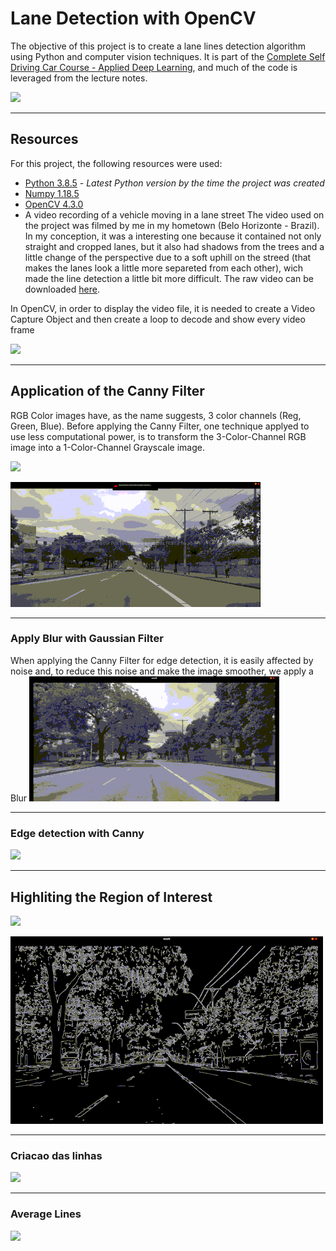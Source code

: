 # Lane Detection with OpenCV
The objective of this project is to create a lane lines detection algorithm using Python and computer vision techniques. It is part of the [Complete Self Driving Car Course - Applied Deep Learning](https://www.udemy.com/course/applied-deep-learningtm-the-complete-self-driving-car-course/), and much of the code is leveraged from the lecture notes.

![](https://raw.githubusercontent.com/LucasMirachi/Lane_Detection/master/Images/detected_avg_lines.gif)

---
## Resources
For this project, the following resources were used:
* [Python 3.8.5](https://www.python.org/downloads/) *- Latest Python version by the time the project was created*
* [Numpy 1.18.5](https://numpy.org/)
* [OpenCV 4.3.0](https://opencv.org/releases/)
* A video recording of a vehicle moving in a lane street
The video used on the project was filmed by me in my hometown (Belo Horizonte - Brazil). In my conception, it was a interesting one because it contained not only straight and cropped lanes, but it also had shadows from the trees and a little change of the perspective due to a soft uphill on the streed (that makes the lanes look a little more separeted from each other), wich made the line detection a little bit more difficult.
The raw video can be downloaded [here](https://drive.google.com/file/d/1nM4K6CksBFwiSmNYrX8QAB3XzLxWB3TG/view?usp=sharing).

In OpenCV, in order to display the video file, it is needed to create a Video Capture Object and then create a loop to decode and show every video frame 

![](https://raw.githubusercontent.com/LucasMirachi/Lane_Detection/master/Images/base_video.gif)

---
## Application of the Canny Filter
RGB Color images have, as the name suggests, 3 color channels (Reg, Green, Blue). Before applying the Canny Filter, one technique applyed to use less computational power, is to transform the 3-Color-Channel RGB image into a 1-Color-Channel Grayscale image.

![](https://user-images.githubusercontent.com/44238566/91187477-9707b800-e6c6-11ea-8a54-1e72456e2c9b.png)

![](https://raw.githubusercontent.com/LucasMirachi/Lane_Detection/master/Images/gray.gif)

---
### Apply Blur with Gaussian Filter
When applying the Canny Filter for edge detection, it is easily affected by noise and, to reduce this noise and make the image smoother, we apply a Blur
![](https://raw.githubusercontent.com/LucasMirachi/Lane_Detection/master/Images/blur.gif)

---
### Edge detection with Canny

![](https://raw.githubusercontent.com/LucasMirachi/Lane_Detection/master/Images/canny.gif)

---
## Highliting the Region of Interest

![](https://user-images.githubusercontent.com/44238566/91187539-aa1a8800-e6c6-11ea-8f57-1f2d175de578.png)

![](https://raw.githubusercontent.com/LucasMirachi/Lane_Detection/master/Images/mask.gif)

---
### Criacao das linhas

![](https://raw.githubusercontent.com/LucasMirachi/Lane_Detection/master/Images/lines.gif)

---
### Average Lines
![](https://raw.githubusercontent.com/LucasMirachi/Lane_Detection/master/Images/detected_avg_lines.gif)

